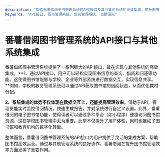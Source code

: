 ```yaml
---
description: "探索番薯借阅图书管理系统的API接口及其与其他系统的无缝集成，提升图书馆管理效率。"
keywords: "API接口, 图书管理系统, 借阅管理系统, 自助借阅"
---
```

# 番薯借阅图书管理系统的API接口与其他系统集成

番薯借阅图书管理系统提供了一系列强大的API接口，旨在实现与其他系统的高效集成。**1、通过API接口，用户可以轻松实现图书信息的查询、借阅和归还等功能。这使得图书馆能够与学校、企业等外部系统进行数据交互，实现信息共享。**例如，学校的教务管理系统可以通过API获取图书馆的借阅状态，从而优化教材分配。

**2、系统集成的优势不仅体现在数据交互上，还能提高管理效率**。借助于API，管理员能实时监控借阅情况，快速生成报告，并对系统进行自定义设置。此外，番薯借阅的电子图书馆功能，使得读者可以通过多种平台（如小程序）便捷访问图书馆资源，这在学校图书管理中尤为重要。此举不仅提升了用户体验，同时也推动了图书馆和教育机构的数字化转型。

整体而言，番薯借阅图书管理系统的API接口为用户提供了灵活的集成方案，帮助图书馆高效运营。通过与其他管理系统的良好协作，番薯借阅在提升图书馆管理效率方面发挥了重要作用。
